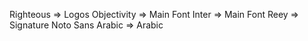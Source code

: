 Righteous => Logos
Objectivity => Main Font
Inter => Main Font
Reey => Signature
Noto Sans Arabic => Arabic
